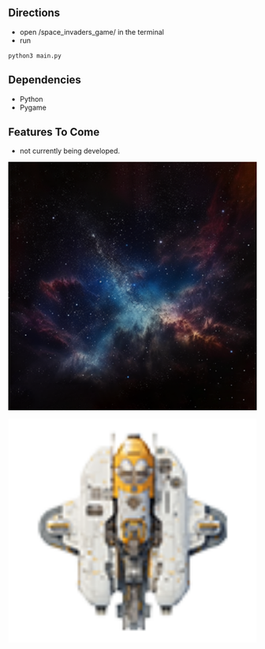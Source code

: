 ## Directions
- open /space_invaders_game/ in the terminal
- run 
```
python3 main.py
```

## Dependencies
- Python
- Pygame

## Features To Come
- not currently being developed.



<p align="center">
  <img width="750" src="https://github.com/Generlate/space_invaders_game/blob/main/assets/background_black.png?raw=true">
</p>  

<p align="center">
  <img width="750" src="https://github.com/Generlate/space_invaders_game/blob/main/assets/yellow_space_ship.png?raw=true">
</p>  